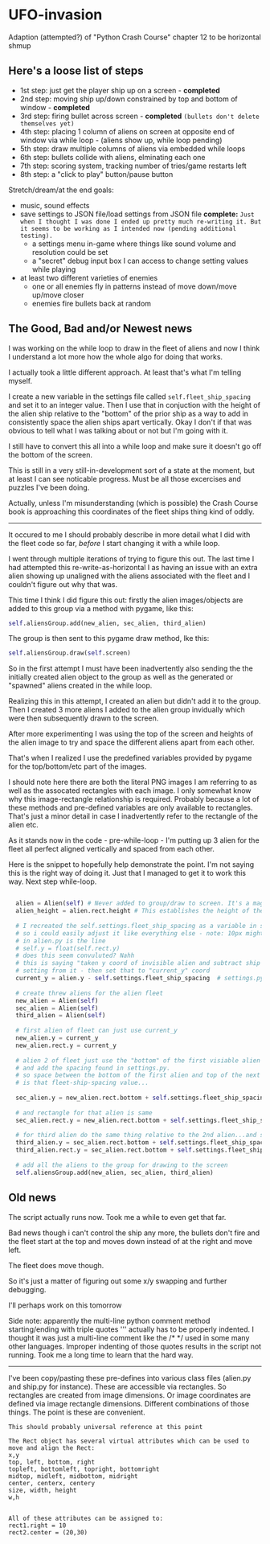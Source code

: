 # UFO-invasion
Adaption (attempted?) of "Python Crash Course" chapter 12 to be horizontal shmup

## Here's a loose list of steps 
 - 1st step: just get the player ship up on a screen - **completed**
 - 2nd step: moving ship up/down constrained by top and bottom of window - **completed**
 - 3rd step: firing bullet across screen - **completed** ```(bullets don't delete themselves yet)```
 - 4th step: placing 1 column of aliens on screen at opposite end of window via while loop - (aliens show up, while loop pending)
 - 5th step: draw multiple columns of aliens via embedded while loops
 - 6th step: bullets collide with aliens, elminating each one
 - 7th step: scoring system, tracking number of tries/game restarts left
 - 8th step: a "click to play" button/pause button

Stretch/dream/at the end goals:
- music, sound effects
- save settings to JSON file/load settings from JSON file
 **complete:** ```Just when I thought I was done I ended up pretty much re-writing it. But it seems to be working as I intended now (pending additional testing).```
  - a settings menu in-game where things like sound volume and resolution could be set
  - a "secret" debug input box I can access to change setting values while playing
- at least two different varieties of enemies
  - one or all enemies fly in patterns instead of move down/move up/move closer
  - enemies fire bullets back at random

## The Good, Bad and/or Newest news

I was working on the while loop to draw in the fleet of aliens and now I think I understand
a lot more how the whole algo for doing that works.

I actually took a little different approach. At least that's what I'm telling myself.

I create a new variable in the settings file called ```self.fleet_ship_spacing``` and set it to an integer value. Then I use that in conjuction with the height of the alien ship relative to the "bottom" of the prior ship as a way to add in consistently space the alien ships apart vertically. Okay I don't if that was obvious to tell what I was talking about or not but I'm going with it.

I still have to convert this all into a while loop and make sure it doesn't go off the bottom of the screen.

This is still in a very still-in-development sort of a state at the moment, but at least I can see noticable progress. Must be all those excercises and puzzles I've been doing.

Actually, unless I'm misunderstanding (which is possible) the Crash Course book is approaching this coordinates of the fleet ships thing kind of oddly.

---

It occured to me I should probably describe in more detail what I did with the fleet code so far, _before_ I start changing it with a while loop.

I went through multiple iterations of trying to figure this out. The last time I had attempted this re-write-as-horizontal I as having an issue with an extra alien showing up unaligned with the aliens associated with the fleet and I couldn't figure out why that was.

This time I think I did figure this out: firstly the alien images/objects are added to this group via a method with pygame, like this:

```Python
self.aliensGroup.add(new_alien, sec_alien, third_alien)
```

 The group is then sent to this pygame draw method, lke this:

```Python
self.aliensGroup.draw(self.screen)
```

So in the first attempt I must have been inadvertently also sending the the initially created alien object to the group as well as the generated or "spawned" aliens created in the while loop.

Realizing this in this attempt, I created an alien but didn't add it to the group. Then I created 3 more aliens I added to the alien group invidually which were then subsequently drawn to the screen.

After more experimenting I was using the top of the screen and heights of the alien image to try and space the different aliens apart from each other.

That's when I realized I use the predefined variables provided by pygame for the top/bottom/etc part of the images. 

I should note here there are both the literal PNG images I am referring to as well as the assocated rectangles with each image. I only somewhat know why this image-rectangle relationship is required. Probably because a lot of these methods and pre-defined variables are only available to rectangles. That's just a minor detail in case I inadvertently refer to the rectangle of the alien etc.

As it stands now in the code - pre-while-loop - I'm putting up 3 alien for the fleet all perfect aligned vertically and spaced from each other.

Here is the snippet to hopefully help demonstrate the point. I'm not saying this is the right way of doing it. Just that I managed to get it to work this way. Next step while-loop.


```Python

  alien = Alien(self) # Never added to group/draw to screen. It's a magic/invisible alien...
  alien_height = alien.rect.height # This establishes the height of the magic alien
  
  # I recreated the self.settings.fleet_ship_spacing as a variable in settings.py
  # so i could easily adjust it like everything else - note: 10px might be too much
  # in alien.py is the line
  # self.y = float(self.rect.y)
  # does this seem convuluted? Nahh
  # this is saying "taken y coord of invisible alien and subtract ship spacing value
  # setting from it - then set that to "current_y" coord
  current_y = alien.y - self.settings.fleet_ship_spacing  # settings.py based spacing
  
  # create threw aliens for the alien fleet
  new_alien = Alien(self)
  sec_alien = Alien(self)
  third_alien = Alien(self)
  
  # first alien of fleet can just use current_y
  new_alien.y = current_y 
  new_alien.rect.y = current_y 
  
  # alien 2 of fleet just use the "bottom" of the first visiable alien
  # and add the spacing found in settings.py. 
  # so space between the bottom of the first alien and top of the next alien
  # is that fleet-ship-spacing value...
  
  sec_alien.y = new_alien.rect.bottom + self.settings.fleet_ship_spacing 
  
  # and rectangle for that alien is same
  sec_alien.rect.y = new_alien.rect.bottom + self.settings.fleet_ship_spacing  # 
  
  # for third alien do the same thing relative to the 2nd alien...and same for rectangle
  third_alien.y = sec_alien.rect.bottom + self.settings.fleet_ship_spacing 
  third_alien.rect.y = sec_alien.rect.bottom + self.settings.fleet_ship_spacing 
  
  # add all the aliens to the group for drawing to the screen
  self.aliensGroup.add(new_alien, sec_alien, third_alien)

```

## Old news
The script actually runs now. Took me a while to even get that far.

Bad news though i can't control the ship any more, the bullets don't fire and the fleet start at the top and moves down instead of at the right and move left. 

The fleet does move though.

So it's just a matter of figuring out some x/y swapping and further debugging.

I'll perhaps work on this tomorrow

Side note: apparently the multi-line python comment method starting/ending with triple quotes 
'''
actually has to be properly indented.
I thought it was just a multi-line comment like the
/* */ 
used in some many other languages. 
Improper indenting of those quotes results in the script not running. Took me a long time to learn that the hard way.

---

I've been copy/pasting these pre-defines into various class files (alien.py and ship.py for instance). These are accessible via rectangles. So rectangles are created from image dimensions. Or image coordinates are defined via image rectangle dimensions. Different combinations of those things. The point is these are convenient.


```
This should probably universal reference at this point

The Rect object has several virtual attributes which can be used to move and align the Rect:
x,y
top, left, bottom, right
topleft, bottomleft, topright, bottomright
midtop, midleft, midbottom, midright
center, centerx, centery
size, width, height
w,h


All of these attributes can be assigned to: 
rect1.right = 10
rect2.center = (20,30)
```

